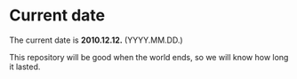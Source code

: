 # Current date

The current date is **2010.12.12.** (YYYY.MM.DD.)

This repository will be good when the world ends, so we will know how long it lasted.